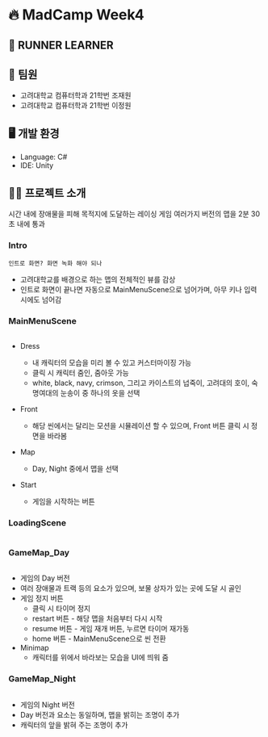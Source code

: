 # 🔥 MadCamp Week4

## 🏃 RUNNER LEARNER

## 🐯 팀원
* 고려대학교 컴퓨터학과 21학번 조재원<br>
* 고려대학교 컴퓨터학과 21학번 이정원

## 🖥️ 개발 환경
* Language: C#
* IDE: Unity

## 🏃‍♂️ 프로젝트 소개
시간 내에 장애물을 피해 목적지에 도달하는 레이싱 게임
여러가지 버전의 맵을 2분 30초 내에 통과

### Intro
```
인트로 화면? 화면 녹화 해야 되나
```
* 고려대학교를 배경으로 하는 맵의 전체적인 뷰를 감상
* 인트로 화면이 끝나면 자동으로 MainMenuScene으로 넘어가며, 아무 키나 입력 시에도 넘어감

### MainMenuScene
```
```
* Dress
  * 내 캐릭터의 모습을 미리 볼 수 있고 커스터마이징 가능
  * 클릭 시 캐릭터 줌인, 줌아웃 가능
  * white, black, navy, crimson, 그리고 카이스트의 넙죽이, 고려대의 호이, 숙명여대의 눈송이 중 하나의 옷을 선택

* Front
  * 해당 씬에서는 달리는 모션을 시뮬레이션 할 수 있으며, Front 버튼 클릭 시 정면을 바라봄

* Map
  * Day, Night 중에서 맵을 선택

* Start
  * 게임을 시작하는 버튼

### LoadingScene
```
```


### GameMap_Day
```
```
* 게임의 Day 버전
* 여러 장애물과 트랙 등의 요소가 있으며, 보물 상자가 있는 곳에 도달 시 골인
* 게임 정지 버튼
  * 클릭 시 타이머 정지
  * restart 버튼 - 해당 맵을 처음부터 다시 시작
  * resume 버튼 - 게임 재개 버튼, 누르면 타이머 재가동
  * home 버튼 - MainMenuScene으로 씬 전환
* Minimap
  * 캐릭터를 위에서 바라보는 모습을 UI에 띄워 줌

### GameMap_Night
```
```
* 게임의 Night 버전
* Day 버전과 요소는 동일하며, 맵을 밝히는 조명이 추가
* 캐릭터의 앞을 밝혀 주는 조명이 추가
